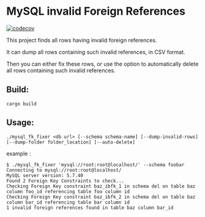 # MySQL invalid Foreign References

[![codecov](https://codecov.io/gh/jobayle/mysql-fk-fixer/branch/main/graph/badge.svg?token=PWJQBHUW7D)](https://codecov.io/gh/jobayle/mysql-fk-fixer)

This project finds all rows having invalid foreign references.

It can dump all rows containing such invalid references, in CSV format.

Then you can either fix these rows, or use the option to automatically delete
all rows containing such invalid references.

## Build:

`cargo build`

## Usage:

`./mysql_fk_fixer <db url> [--schema schema-name] [--dump-invalid-rows] [--dump-folder folder_location] [--auto-delete]`

example : 

```
$ ./mysql_fk_fixer 'mysql://root:root@localhost/' --schema foobar
Connecting to mysql://root:root@localhost/
MySQL server version: 5.7.40
Found 2 Foreign Key Constraints to check...
Checking Foreign Key constraint baz_ibfk_1 in schema del on table baz column foo_id referencing table foo column id
Checking Foreign Key constraint baz_ibfk_2 in schema del on table baz column bar_id referencing table bar column id
1 invalid foreign references found in table baz column bar_id
```
